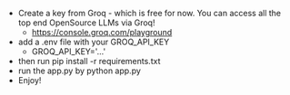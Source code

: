 - Create a key from Groq - which is free for now. You can access all the top end OpenSource LLMs via Groq!
    - https://console.groq.com/playground
- add a .env file with your GROQ_API_KEY
    - GROQ_API_KEY='...'
- then run pip install -r requirements.txt
- run the app.py by python app.py
- Enjoy!